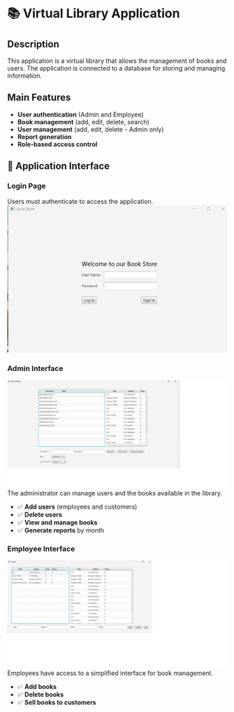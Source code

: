 # 📚 Virtual Library Application

## Description

This application is a virtual library that allows the management of books and users. The application is connected to a database for storing and managing information.

## Main Features

- **User authentication** (Admin and Employee)
- **Book management** (add, edit, delete, search)
- **User management** (add, edit, delete - Admin only)
- **Report generation**
- **Role-based access control**

## 📌 Application Interface

###  Login Page
Users must authenticate to access the application.
![Library Dashboard](1.png)
###  Admin Interface
![Library Dashboard](2.png)
The administrator can manage users and the books available in the library.

- ✅ **Add users** (employees and customers)
- ✅ **Delete users**
- ✅ **View and manage books**
- ✅ **Generate reports** by month

###  Employee Interface
![Library Dashboard](3.png)
Employees have access to a simplified interface for book management.

- ✅ **Add books**
- ✅ **Delete books**
- ✅ **Sell books to customers**
